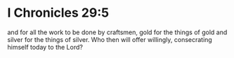 # I Chronicles 29:5

and for all the work to be done by craftsmen, gold for the things of gold and silver for the things of silver. Who then will offer willingly, consecrating himself today to the Lord?
